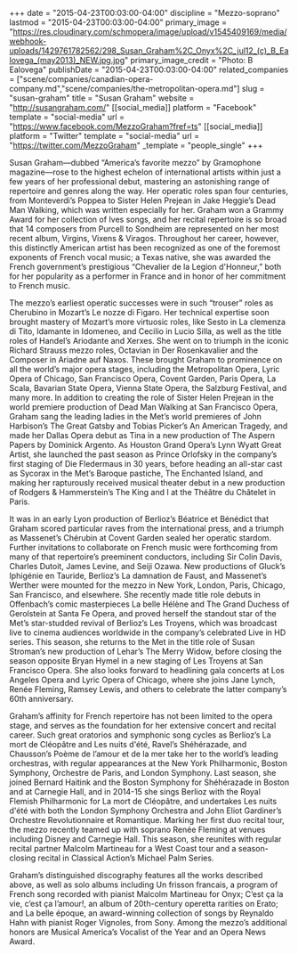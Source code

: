 +++
date = "2015-04-23T00:03:00-04:00"
discipline = "Mezzo-soprano"
lastmod = "2015-04-23T00:03:00-04:00"
primary_image = "https://res.cloudinary.com/schmopera/image/upload/v1545409169/media/webhook-uploads/1429761782562/298_Susan_Graham%2C_Onyx%2C_jul12_(c)_B_Ealovega_(may2013)_NEW.jpg.jpg"
primary_image_credit = "Photo: B Ealovega"
publishDate = "2015-04-23T00:03:00-04:00"
related_companies = ["scene/companies/canadian-opera-company.md","scene/companies/the-metropolitan-opera.md"]
slug = "susan-graham"
title = "Susan Graham"
website = "http://susangraham.com/"
[[social_media]]
platform = "Facebook"
template = "social-media"
url = "https://www.facebook.com/MezzoGraham?fref=ts"
[[social_media]]
platform = "Twitter"
template = "social-media"
url = "https://twitter.com/MezzoGraham"
_template = "people_single"
+++

Susan Graham—dubbed “America’s favorite mezzo” by Gramophone magazine—rose to the highest echelon of international artists within just a few years of her professional debut, mastering an astonishing range of repertoire and genres along the way. Her operatic roles span four centuries, from Monteverdi’s Poppea to Sister Helen Prejean in Jake Heggie’s Dead Man Walking, which was written especially for her. Graham won a Grammy Award for her collection of Ives songs, and her recital repertoire is so broad that 14 composers from Purcell to Sondheim are represented on her most recent album, Virgins, Vixens & Viragos. Throughout her career, however, this distinctly American artist has been recognized as one of the foremost exponents of French vocal music; a Texas native, she was awarded the French government’s prestigious “Chevalier de la Legion d'Honneur,” both for her popularity as a performer in France and in honor of her commitment to French music.

The mezzo’s earliest operatic successes were in such “trouser” roles as Cherubino in Mozart’s Le nozze di Figaro. Her technical expertise soon brought mastery of Mozart’s more virtuosic roles, like Sesto in La clemenza di Tito, Idamante in Idomeneo, and Cecilio in Lucio Silla, as well as the title roles of Handel’s Ariodante and Xerxes. She went on to triumph in the iconic Richard Strauss mezzo roles, Octavian in Der Rosenkavalier and the Composer in Ariadne auf Naxos. These brought Graham to prominence on all the world’s major opera stages, including the Metropolitan Opera, Lyric Opera of Chicago, San Francisco Opera, Covent Garden, Paris Opera, La Scala, Bavarian State Opera, Vienna State Opera, the Salzburg Festival, and many more. In addition to creating the role of Sister Helen Prejean in the world premiere production of Dead Man Walking at San Francisco Opera, Graham sang the leading ladies in the Met’s world premieres of John Harbison’s The Great Gatsby and Tobias Picker’s An American Tragedy, and made her Dallas Opera debut as Tina in a new production of The Aspern Papers by Dominick Argento. As Houston Grand Opera’s Lynn Wyatt Great Artist, she launched the past season as Prince Orlofsky in the company’s first staging of Die Fledermaus in 30 years, before heading an all-star cast as Sycorax in the Met’s Baroque pastiche, The Enchanted Island, and making her rapturously received musical theater debut in a new production of Rodgers & Hammerstein’s The King and I at the Théâtre du Châtelet in Paris.

It was in an early Lyon production of Berlioz’s Béatrice et Bénédict that Graham scored particular raves from the international press, and a triumph as Massenet’s Chérubin at Covent Garden sealed her operatic stardom. Further invitations to collaborate on French music were forthcoming from many of that repertoire’s preeminent conductors, including Sir Colin Davis, Charles Dutoit, James Levine, and Seiji Ozawa. New productions of Gluck’s Iphigénie en Tauride, Berlioz’s La damnation de Faust, and Massenet’s Werther were mounted for the mezzo in New York, London, Paris, Chicago, San Francisco, and elsewhere. She recently made title role debuts in Offenbach’s comic masterpieces La belle Hélène and The Grand Duchess of Gerolstein at Santa Fe Opera, and proved herself the standout star of the Met’s star-studded revival of Berlioz’s Les Troyens, which was broadcast live to cinema audiences worldwide in the company’s celebrated Live in HD series. This season, she returns to the Met in the title role of Susan Stroman’s new production of Lehar’s The Merry Widow, before closing the season opposite Bryan Hymel in a new staging of Les Troyens at San Francisco Opera. She also looks forward to headlining gala concerts at Los Angeles Opera and Lyric Opera of Chicago, where she joins Jane Lynch, Renée Fleming, Ramsey Lewis, and others to celebrate the latter company’s 60th anniversary.

Graham’s affinity for French repertoire has not been limited to the opera stage, and serves as the foundation for her extensive concert and recital career. Such great oratorios and symphonic song cycles as Berlioz’s La mort de Cléopâtre and Les nuits d'été, Ravel’s Shéhérazade, and Chausson’s Poème de l’amour et de la mer take her to the world’s leading orchestras, with regular appearances at the New York Philharmonic, Boston Symphony, Orchestre de Paris, and London Symphony. Last season, she joined Bernard Haitink and the Boston Symphony for Shéhérazade in Boston and at Carnegie Hall, and in 2014-15 she sings Berlioz with the Royal Flemish Philharmonic for La mort de Cléopâtre, and undertakes Les nuits d'été with both the London Symphony Orchestra and John Eliot Gardiner’s Orchestre Revolutionnaire et Romantique. Marking her first duo recital tour, the mezzo recently teamed up with soprano Renée Fleming at venues including Disney and Carnegie Hall. This season, she reunites with regular recital partner Malcolm Martineau for a West Coast tour and a season-closing recital in Classical Action’s Michael Palm Series.

Graham’s distinguished discography features all the works described above, as well as solo albums including Un frisson francais, a program of French song recorded with pianist Malcolm Martineau for Onyx; C’est ça la vie, c’est ça l’amour!, an album of 20th-century operetta rarities on Erato; and La belle époque, an award-winning collection of songs by Reynaldo Hahn with pianist Roger Vignoles, from Sony. Among the mezzo’s additional honors are Musical America’s Vocalist of the Year and an Opera News Award.
